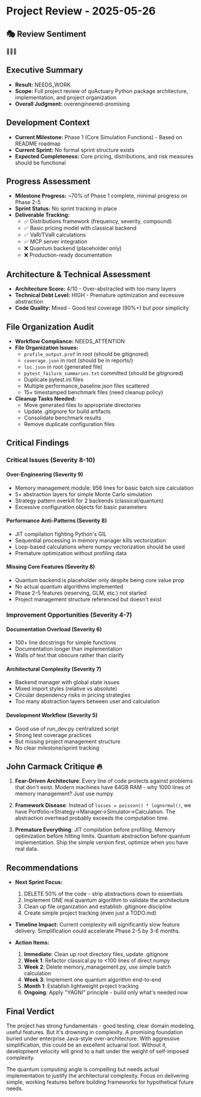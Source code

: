 # Project Review - 2025-05-26

## 🎭 Review Sentiment

🤔😵🚀

## Executive Summary

- **Result:** NEEDS_WORK
- **Scope:** Full project review of quActuary Python package architecture, implementation, and project organization
- **Overall Judgment:** overengineered-promising

## Development Context

- **Current Milestone:** Phase 1 (Core Simulation Functions) - Based on README roadmap
- **Current Sprint:** No formal sprint structure exists
- **Expected Completeness:** Core pricing, distributions, and risk measures should be functional

## Progress Assessment

- **Milestone Progress:** ~70% of Phase 1 complete, minimal progress on Phase 2-5
- **Sprint Status:** No sprint tracking in place
- **Deliverable Tracking:** 
  - ✅ Distributions framework (frequency, severity, compound)
  - ✅ Basic pricing model with classical backend
  - ✅ VaR/TVaR calculations
  - ✅ MCP server integration
  - ❌ Quantum backend (placeholder only)
  - ❌ Production-ready documentation

## Architecture & Technical Assessment

- **Architecture Score:** 4/10 - Over-abstracted with too many layers
- **Technical Debt Level:** HIGH - Premature optimization and excessive abstraction
- **Code Quality:** Mixed - Good test coverage (90%+) but poor simplicity

## File Organization Audit

- **Workflow Compliance:** NEEDS_ATTENTION
- **File Organization Issues:**
  - `profile_output.prof` in root (should be gitignored)
  - `coverage.json` in root (should be in reports/)
  - `loc.json` in root (generated file)
  - `pytest_failure_summaries.txt` committed (should be gitignored)
  - Duplicate pytest.ini files
  - Multiple performance_baseline.json files scattered
  - 15+ timestamped benchmark files (need cleanup policy)
- **Cleanup Tasks Needed:**
  - Move generated files to appropriate directories
  - Update .gitignore for build artifacts
  - Consolidate benchmark results
  - Remove duplicate configuration files

## Critical Findings

### Critical Issues (Severity 8-10)

#### Over-Engineering (Severity 9)

- Memory management module: 956 lines for basic batch size calculation
- 5+ abstraction layers for simple Monte Carlo simulation
- Strategy pattern overkill for 2 backends (classical/quantum)
- Excessive configuration objects for basic parameters

#### Performance Anti-Patterns (Severity 8)

- JIT compilation fighting Python's GIL
- Sequential processing in memory manager kills vectorization
- Loop-based calculations where numpy vectorization should be used
- Premature optimization without profiling data

#### Missing Core Features (Severity 8)

- Quantum backend is placeholder only despite being core value prop
- No actual quantum algorithms implemented
- Phase 2-5 features (reserving, GLM, etc.) not started
- Project management structure referenced but doesn't exist

### Improvement Opportunities (Severity 4-7)

#### Documentation Overload (Severity 6)

- 100+ line docstrings for simple functions
- Documentation longer than implementation
- Walls of text that obscure rather than clarify

#### Architectural Complexity (Severity 7)

- Backend manager with global state issues
- Mixed import styles (relative vs absolute)
- Circular dependency risks in pricing strategies
- Too many abstraction layers between user and calculation

#### Development Workflow (Severity 5)

- Good use of run_dev.py centralized script
- Strong test coverage practices
- But missing project management structure
- No clear milestone/sprint tracking

## John Carmack Critique 🔥

1. **Fear-Driven Architecture**: Every line of code protects against problems that don't exist. Modern machines have 64GB RAM - why 1000 lines of memory management? Just use numpy.

2. **Framework Disease**: Instead of `losses = poisson() * lognormal()`, we have Portfolio→Strategy→Manager→Simulator→Calculation. The abstraction overhead probably exceeds the computation time.

3. **Premature Everything**: JIT compilation before profiling. Memory optimization before hitting limits. Quantum abstraction before quantum implementation. Ship the simple version first, optimize when you have real data.

## Recommendations

- **Next Sprint Focus:** 
  1. DELETE 50% of the code - strip abstractions down to essentials
  2. Implement ONE real quantum algorithm to validate the architecture
  3. Clean up file organization and establish .gitignore discipline
  4. Create simple project tracking (even just a TODO.md)

- **Timeline Impact:** Current complexity will significantly slow feature delivery. Simplification could accelerate Phase 2-5 by 3-6 months.

- **Action Items:**
  1. **Immediate**: Clean up root directory files, update .gitignore
  2. **Week 1**: Refactor classical.py to <100 lines of direct numpy
  3. **Week 2**: Delete memory_management.py, use simple batch calculation
  4. **Week 3**: Implement one quantum algorithm end-to-end
  5. **Month 1**: Establish lightweight project tracking
  6. **Ongoing**: Apply "YAGNI" principle - build only what's needed now

## Final Verdict

The project has strong fundamentals - good testing, clear domain modeling, useful features. But it's drowning in complexity. A promising foundation buried under enterprise Java-style over-architecture. With aggressive simplification, this could be an excellent actuarial tool. Without it, development velocity will grind to a halt under the weight of self-imposed complexity.

The quantum computing angle is compelling but needs actual implementation to justify the architectural complexity. Focus on delivering simple, working features before building frameworks for hypothetical future needs.